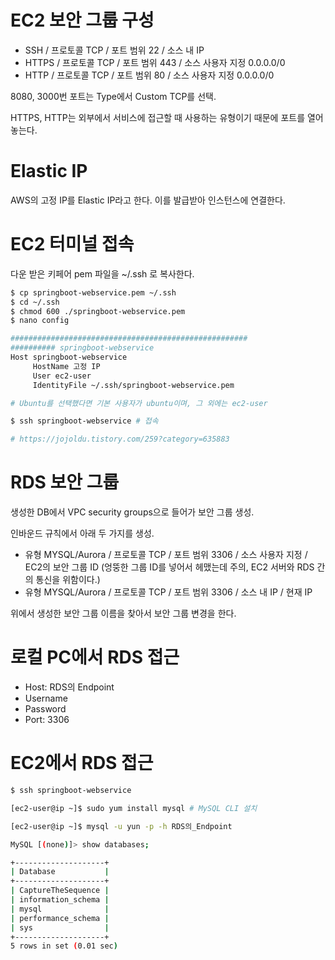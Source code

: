 # EC2 보안 그룹 구성
- SSH / 프로토콜 TCP / 포트 범위 22 / 소스 내 IP
- HTTPS / 프로토콜 TCP / 포트 범위 443 / 소스 사용자 지정 0.0.0.0/0
- HTTP / 프로토콜 TCP / 포트 범위 80 / 소스 사용자 지정 0.0.0.0/0

8080, 3000번 포트는 Type에서 Custom TCP를 선택.

HTTPS, HTTP는 외부에서 서비스에 접근할 때 사용하는 유형이기 때문에 포트를 열어 놓는다.

# Elastic IP
AWS의 고정 IP를 Elastic IP라고 한다. 이를 발급받아 인스턴스에 연결한다.

# EC2 터미널 접속
다운 받은 키페어 pem 파일을 ~/.ssh 로 복사한다.
```bash
$ cp springboot-webservice.pem ~/.ssh
$ cd ~/.ssh
$ chmod 600 ./springboot-webservice.pem
$ nano config

#####################################################
########## springboot-webservice
Host springboot-webservice
     HostName 고정 IP
     User ec2-user
     IdentityFile ~/.ssh/springboot-webservice.pem

# Ubuntu를 선택했다면 기본 사용자가 ubuntu이며, 그 외에는 ec2-user

$ ssh springboot-webservice # 접속

# https://jojoldu.tistory.com/259?category=635883
```

# RDS 보안 그룹

생성한 DB에서 VPC security groups으로 들어가 보안 그룹 생성.

인바운드 규칙에서 아래 두 가지를 생성.

- 유형 MYSQL/Aurora / 프로토콜 TCP / 포트 범위 3306 / 소스 사용자 지정 / EC2의 보안 그룹 ID (엉뚱한 그룹 ID를 넣어서 헤맸는데 주의, EC2 서버와 RDS 간의 통신을 위함이다.)
- 유형 MYSQL/Aurora / 프로토콜 TCP / 포트 범위 3306 / 소스 내 IP / 현재 IP

위에서 생성한 보안 그룹 이름을 찾아서 보안 그룹 변경을 한다.

# 로컬 PC에서 RDS 접근

- Host: RDS의 Endpoint
- Username
- Password
- Port: 3306

# EC2에서 RDS 접근

```bash
$ ssh springboot-webservice

[ec2-user@ip ~]$ sudo yum install mysql # MySQL CLI 설치

[ec2-user@ip ~]$ mysql -u yun -p -h RDS의_Endpoint

MySQL [(none)]> show databases;

+--------------------+
| Database           |
+--------------------+
| CaptureTheSequence |
| information_schema |
| mysql              |
| performance_schema |
| sys                |
+--------------------+
5 rows in set (0.01 sec)
```


